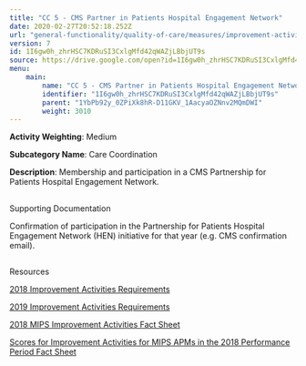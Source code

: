 ```yaml
---
title: "CC 5 - CMS Partner in Patients Hospital Engagement Network"
date: 2020-02-27T20:52:18.252Z
url: "general-functionality/quality-of-care/measures/improvement-activities-measures/2018-improvement-activities/cc-5-cms-partner-in-patients-hospital-engagement-network.html"
version: 7
id: 1I6gw0h_zhrHSC7KDRuSI3CxlgMfd42qWAZjLBbjUT9s
source: https://drive.google.com/open?id=1I6gw0h_zhrHSC7KDRuSI3CxlgMfd42qWAZjLBbjUT9s
menu:
    main:
        name: "CC 5 - CMS Partner in Patients Hospital Engagement Network"
        identifier: "1I6gw0h_zhrHSC7KDRuSI3CxlgMfd42qWAZjLBbjUT9s"
        parent: "1YbPb92y_0ZPiXk8hR-D11GKV_1AacyaOZNnv2MQmDWI"
        weight: 3010
---
```









**Activity Weighting**: Medium

**Subcategory Name**: Care Coordination

**Description**: Membership and participation in a CMS Partnership for Patients Hospital Engagement Network.







## 

Supporting Documentation

Confirmation of participation in the Partnership for Patients Hospital Engagement Network (HEN) initiative for that year (e.g. CMS confirmation email).







## 

Resources

[2018 Improvement Activities Requirements](https://qpp.cms.gov/mips/improvement-activities?py=2018)

[2019 Improvement Activities Requirements](https://qpp.cms.gov/mips/improvement-activities?py=2019)

[2018 MIPS Improvement Activities Fact Sheet](https://qpp.cms.gov/resource/2018%20MIPS%20Improvement%20Activities%20Fact%20Sheet)

[Scores for Improvement Activities for MIPS APMs in the 2018 Performance Period Fact Sheet](https://qpp.cms.gov/resource/2018%20MIPS%20APMs%20improvement%20Activities%20scores%20fact%20sheet)

